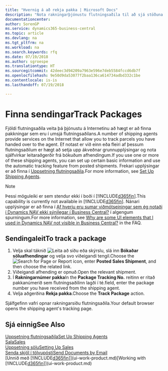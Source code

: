 ```yaml
---
title: "Hvernig á að rekja pakka | Microsoft Docs"
description: "Nota rakningarþjónustu flutningsaðila til að sjá stöðuna á sendingu."
documentationcenter: 
author: SorenGP
ms.service: dynamics365-business-central
ms.topic: article
ms.devlang: na
ms.tgt_pltfrm: na
ms.workload: na
ms.search.keywords: rfq
ms.date: 07/19/2018
ms.author: sgroespe
ms.translationtype: HT
ms.sourcegitcommit: 42deec3d94209a7963e596e7deb5584fccd6db7f
ms.openlocfilehash: 9e50d9da53077f2baa136ca614734adbd332c1be
ms.contentlocale: is-is
ms.lasthandoff: 07/19/2018

---
```

# <a name="track-packages"></a><span data-ttu-id="bb6cf-103">Finna sendingar</span><span class="sxs-lookup"><span data-stu-id="bb6cf-103">Track Packages</span></span>
<span data-ttu-id="bb6cf-104">Fjöldi flutningsaðila veita þá þjónustu á Internetinu að hægt er að finna pakkningar sem eru í umsjá flutningsaðilans.</span><span class="sxs-lookup"><span data-stu-id="bb6cf-104">A number of shipping agents provide services on the Internet that allow you to track parcels you have handed over to the agent.</span></span> <span data-ttu-id="bb6cf-105">Ef notast er við einn eða fleiri af þessum flutningsaðilum er hægt að setja upp ákveðnar grunnupplýsingar og nota sjálfvirkar leitaraðgerðir frá bókuðum afhendingum.</span><span class="sxs-lookup"><span data-stu-id="bb6cf-105">If you use one or more of these shipping agents, you can set up certain basic information and use the automatic tracking feature from posted shipments.</span></span> <span data-ttu-id="bb6cf-106">Frekari upplýsingar er að finna í [Uppsetning flutningsaðila](sales-how-to-set-up-shipping-agents.md).</span><span class="sxs-lookup"><span data-stu-id="bb6cf-106">For more information, see [Set Up Shipping Agents](sales-how-to-set-up-shipping-agents.md).</span></span>  

> [!NOTE]
> <span data-ttu-id="bb6cf-107">Þessi möguleiki er sem stendur ekki í boði í [!INCLUDE[d365fin](includes/d365fin_md.md)].</span><span class="sxs-lookup"><span data-stu-id="bb6cf-107">This capability is currently not available in [!INCLUDE[d365fin](includes/d365fin_md.md)].</span></span> <span data-ttu-id="bb6cf-108">Nánari upplýsingar er að finna í [Af hverju eru sumar viðmótseiningar sem ég notaði í Dynamics NAV ekki sýnilegar í Business Central?](https://docs.microsoft.com/en-us/dynamics365/business-central/across-faq#why-are-some-ui-elements-that-i-used-in-dynamics-nav-not-visible-in-) í algengum spurningum.</span><span class="sxs-lookup"><span data-stu-id="bb6cf-108">For more information, see [Why are some UI elements that I used in Dynamics NAV not visible in Business Central?](https://docs.microsoft.com/en-us/dynamics365/business-central/across-faq#why-are-some-ui-elements-that-i-used-in-dynamics-nav-not-visible-in-) in the FAQ.</span></span>

## <a name="to-track-a-package"></a><span data-ttu-id="bb6cf-109">Sendingaleit</span><span class="sxs-lookup"><span data-stu-id="bb6cf-109">To track a package</span></span>
1. <span data-ttu-id="bb6cf-110">Velja skal táknið ![Leita að síðu eða skýrslu](media/ui-search/search_small.png "Leita að síðu- eða skýrslutákni"), slá inn **Bókaðar söluafhendingar** og velja svo viðeigandi tengil.</span><span class="sxs-lookup"><span data-stu-id="bb6cf-110">Choose the ![Search for Page or Report](media/ui-search/search_small.png "Search for Page or Report icon") icon, enter **Posted Sales Shipment**, and then choose the related link.</span></span>
2. <span data-ttu-id="bb6cf-111">Viðeigandi afhending er opnuð.</span><span class="sxs-lookup"><span data-stu-id="bb6cf-111">Open the relevant shipment.</span></span>
3. <span data-ttu-id="bb6cf-112">Í **Rakningarnúmer pakka**</span><span class="sxs-lookup"><span data-stu-id="bb6cf-112">In the **Package Tracking No.**</span></span> <span data-ttu-id="bb6cf-113">reitinn er ritað pakkanúmerið sem flutningsaðilinn lagði í té.</span><span class="sxs-lookup"><span data-stu-id="bb6cf-113">field, enter the package number you have received from the shipping agent.</span></span>
4. <span data-ttu-id="bb6cf-114">Velja aðgerðina **Rekja pakka**.</span><span class="sxs-lookup"><span data-stu-id="bb6cf-114">Choose the **Track Package** action.</span></span>

<span data-ttu-id="bb6cf-115">Sjálfgefinn vafri opnar rakningarsíðu flutningsaðila.</span><span class="sxs-lookup"><span data-stu-id="bb6cf-115">Your default browser opens the shipping agent's tracking page.</span></span>

## <a name="see-also"></a><span data-ttu-id="bb6cf-116">Sjá einnig</span><span class="sxs-lookup"><span data-stu-id="bb6cf-116">See Also</span></span>
[<span data-ttu-id="bb6cf-117">Uppsetning flutningsaðila</span><span class="sxs-lookup"><span data-stu-id="bb6cf-117">Set Up Shipping Agents</span></span>](sales-how-to-set-up-shipping-agents.md)  
[<span data-ttu-id="bb6cf-118">Sala</span><span class="sxs-lookup"><span data-stu-id="bb6cf-118">Sales</span></span>](sales-manage-sales.md)  
[<span data-ttu-id="bb6cf-119">Uppsetning sölu</span><span class="sxs-lookup"><span data-stu-id="bb6cf-119">Setting Up Sales</span></span>](sales-setup-sales.md)  
[<span data-ttu-id="bb6cf-120">Senda skjöl í tölvupósti</span><span class="sxs-lookup"><span data-stu-id="bb6cf-120">Send Documents by Email</span></span>](ui-how-send-documents-email.md)  
<span data-ttu-id="bb6cf-121">[Unnið með [!INCLUDE[d365fin](includes/d365fin_md.md)]](ui-work-product.md)</span><span class="sxs-lookup"><span data-stu-id="bb6cf-121">[Working with [!INCLUDE[d365fin](includes/d365fin_md.md)]](ui-work-product.md)</span></span>

